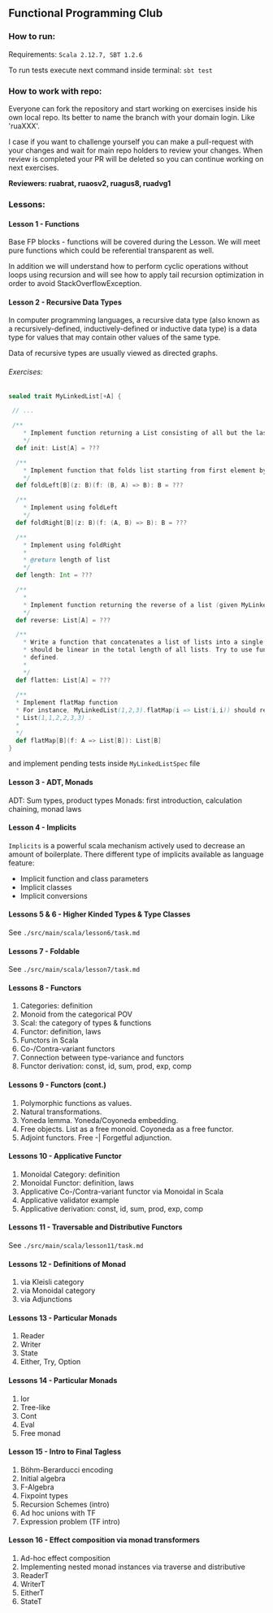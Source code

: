 Functional Programming Club
---


### How to run:

Requirements: `Scala 2.12.7, SBT 1.2.6`

To run tests execute next command inside terminal: `sbt test`

### How to work with repo: 

Everyone can fork the repository and start working on exercises inside his own local repo. 
Its better to name the branch with your domain login. Like 'ruaXXX'.

I case if you want to challenge yourself you can make a pull-request with your changes and wait for main repo 
holders to review your changes. When review is completed your PR will be deleted so you can continue working on next exercises.

**Reviewers: ruabrat, ruaosv2, ruagus8, ruadvg1** 

### Lessons: 


#### Lesson 1 - Functions
Base FP blocks - functions will be covered during the Lesson.
We will meet pure functions which could be referential transparent as well. 

In addition we will understand how to perform cyclic operations without loops using recursion and will see 
how to apply tail recursion optimization in order to avoid StackOverflowException. 

#### Lesson 2 - Recursive Data Types
In computer programming languages, a recursive data type (also known as a recursively-defined, 
inductively-defined or inductive data type) is a data type for values that may contain other 
values of the same type. 

Data of recursive types are usually viewed as directed graphs.

###### Exercises: 
```scala
sealed trait MyLinkedList[+A] {

 // ...

 /**
    * Implement function returning a List consisting of all but the last element of a List
    */
  def init: List[A] = ???

  /**
    * Implement function that folds list starting from first element by applying f function
    */
  def foldLeft[B](z: B)(f: (B, A) => B): B = ???

  /**
    * Implement using foldLeft
    */
  def foldRight[B](z: B)(f: (A, B) => B): B = ???

  /**
    * Implement using foldRight
    *
    * @return length of list
    */
  def length: Int = ???

  /**
    *
    * Implement function returning the reverse of a list (given MyLinkedList(1,2,3) it returns MyLinkedList(3,2,1) )
    */
  def reverse: List[A] = ???

  /**
    * Write a function that concatenates a list of lists into a single list. Its runtime
    * should be linear in the total length of all lists. Try to use functions we have already
    * defined.
    *
    */
  def flatten: List[A] = ???
  
  /**
  * Implement flatMap function
  * For instance, MyLinkedList(1,2,3).flatMap(i => List(i,i)) should result in
  * List(1,1,2,2,3,3) .
  *
  */
  def flatMap[B](f: A => List[B]): List[B]
}
```

and implement pending tests inside `MyLinkedListSpec` file

#### Lesson 3 - ADT, Monads 

ADT: Sum types, product types
Monads: first introduction, calculation chaining, monad laws

#### Lesson 4 - Implicits  

`Implicits` is a powerful scala mechanism actively used to decrease an amount of boilerplate. 
There different type of implicits available as language feature: 
- Implicit function and class parameters 
- Implicit classes 
- Implicit conversions 

#### Lessons 5 & 6 - Higher Kinded Types & Type Classes 

See `./src/main/scala/lesson6/task.md`

#### Lessons 7 - Foldable 

See `./src/main/scala/lesson7/task.md`

#### Lessons 8 - Functors

1. Categories: definition
2. Monoid from the categorical POV
3. Scal: the category of types & functions
4. Functor: definition, laws
5. Functors in Scala
6. Co-/Contra-variant functors
7. Connection between type-variance and functors
8. Functor derivation: const, id, sum, prod, exp, comp

#### Lessons 9 - Functors (cont.)

1. Polymorphic functions as values.
2. Natural transformations.
3. Yoneda lemma. Yoneda/Coyoneda embedding.
4. Free objects. List as a free monoid. Coyoneda as a free functor.
5. Adjoint functors. Free -| Forgetful adjunction. 

#### Lessons 10 - Applicative Functor

1. Monoidal Category: definition
2. Monoidal Functor: definition, laws
3. Applicative Co-/Contra-variant functor via Monoidal in Scala
4. Applicative validator example
5. Applicative derivation: const, id, sum, prod, exp, comp

#### Lessons 11 - Traversable and Distributive Functors

See `./src/main/scala/lesson11/task.md`

#### Lessons 12 - Definitions of Monad

1. via Kleisli category
2. via Monoidal category
3. via Adjunctions

#### Lessons 13 - Particular Monads

1. Reader
2. Writer
3. State
4. Either, Try, Option

#### Lessons 14 - Particular Monads

1. Ior
2. Tree-like
3. Cont
4. Eval
5. Free monad

#### Lesson 15 - Intro to Final Tagless ####

1. Böhm-Berarducci encoding
2. Initial algebra
3. F-Algebra
4. Fixpoint types
5. Recursion Schemes (intro)
6. Ad hoc unions with TF
7. Expression problem (TF intro)

#### Lesson 16 - Effect composition via monad transformers

1. Ad-hoc effect composition
2. Implementing nested monad instances via traverse and distributive
3. ReaderT
4. WriterT
5. EitherT
6. StateT